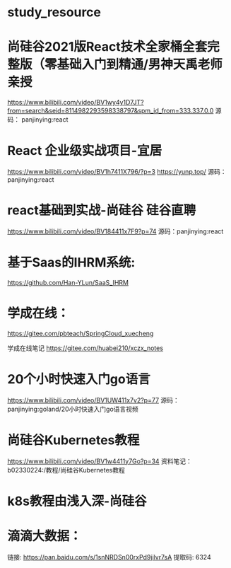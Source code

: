# study_resource


# 尚硅谷2021版React技术全家桶全套完整版（零基础入门到精通/男神天禹老师亲授
https://www.bilibili.com/video/BV1wy4y1D7JT?from=search&seid=8114982293598338797&spm_id_from=333.337.0.0
源码： panjinying:react

# React 企业级实战项目-宜居
https://www.bilibili.com/video/BV1h7411X796/?p=3
https://yunp.top/
源码：panjinying:react

# react基础到实战-尚硅谷 硅谷直聘
https://www.bilibili.com/video/BV184411x7F9?p=74
源码：panjinying:react



# 基于Saas的IHRM系统:
https://github.com/Han-YLun/SaaS_IHRM



# 学成在线：
https://gitee.com/pbteach/SpringCloud_xuecheng

学成在线笔记
https://gitee.com/huabei210/xczx_notes

# 20个小时快速入门go语言
https://www.bilibili.com/video/BV1UW411x7v2?p=77
源码： panjinying:goland/20小时快速入门go语言视频

# 尚硅谷Kubernetes教程
https://www.bilibili.com/video/BV1w4411y7Go?p=34
资料笔记：b02330224:/教程/尚硅谷Kubernetes教程

# k8s教程由浅入深-尚硅谷

# 滴滴大数据：
链接: https://pan.baidu.com/s/1snNRDSn00rxPd9jilvr7sA 提取码: 6324
